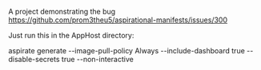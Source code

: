 A project demonstrating the bug https://github.com/prom3theu5/aspirational-manifests/issues/300

Just run this in the AppHost directory:

aspirate generate --image-pull-policy Always --include-dashboard true --disable-secrets true --non-interactive

